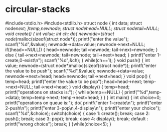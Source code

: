 # circular-stacks
#include<stdio.h>
#include<stdlib.h>
struct node
{
        int data;
        struct node*next;
}*temp,*newnode;
struct node*head=NULL;
struct node*tail=NULL;
void create()
         {
                 int value;
                 int ch;
                do{
                        newnode=(struct node*)malloc(sizeof(struct node*));
                        printf("enter the value");
                        scanf("%d",&value);
                         newnode->data=value;
                         newnode->next=NULL;
                       if((head==NULL))
                       {
                               head=newnode;
                               tail=newnode;
                               tail->next=newnode;
                       }
                       else
                       {
                               tail->next=newnode;
                               tail=newnode;
                               tail->next=head;
                       }
                       printf("enter 1-create,0-exist\n");
                       scanf("%d",&ch);
                }
                while(ch==1);
         }
void push()
{
        int value;
        newnode=(struct node*)malloc(sizeof(struct node*));
        printf("enter the value to be push");
        scanf("%d",&value);
        newnode->data=value;
        newnode->next=head;
        head=newnode;
        tail->next=head;
}
void pop()
{
        temp=head;
        printf("enter the value to be pop");
        head=head->next;
        temp->next=NULL;
        tail->next=head;
}
void display()
{
        temp=head;
        printf("operations on stacks is:");
        {
                while(temp==NULL)
                {
                printf("%d",temp->data);
                temp=temp->next;
                temp->next=head;
                }
        }
}
int main()
{
    int choice=0;
    printf("operations on queue is:");
    do{
        printf("enter 1-create\n");
        printf("enter 2-push\n");
        printf("enter 3-pop\n,4-display\n");
        printf("enter your choice");
       scanf("%d",&choice);
       switch(choice)
       {
           case 1:
                  create();
                  break;
           case 2:
                  push();
                  break;
           case 3:
                  pop();
                  break;
           case 4:
                  display();
                  break;
           default :
             printf("wrong choice");
             break;
       }
    }while(choice<5);
}
